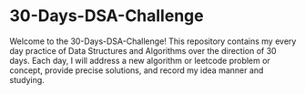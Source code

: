 # 30-Days-DSA-Challenge
Welcome to the 30-Days-DSA-Challenge! This repository contains my every day practice of Data Structures and Algorithms over the direction of 30 days. Each day, I will address a new algorithm or leetcode problem or concept, provide precise solutions, and record my idea manner and studying.
